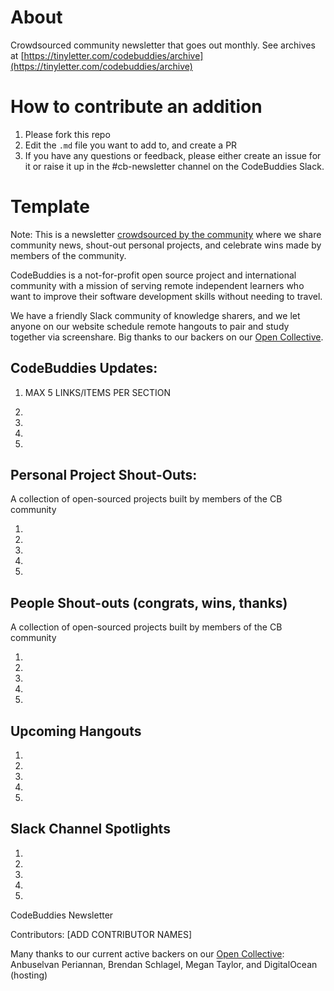 # About
Crowdsourced community newsletter that goes out monthly. See archives at [https://tinyletter.com/codebuddies/archive](https://tinyletter.com/codebuddies/archive)

# How to contribute an addition
1. Please fork this repo
2. Edit the `.md` file you want to add to, and create a PR 
3. If you have any questions or feedback, please either create an issue for it or raise it up in the #cb-newsletter channel on the CodeBuddies Slack.

# Template

Note: This is a newsletter [crowdsourced by the community](https://github.com/codebuddies/newsletter) where we share community news, shout-out personal projects, and celebrate wins made by members of the community. 

CodeBuddies is a not-for-profit open source project and international community with a mission of serving remote independent learners who want to improve their software development skills without needing to travel. 

We have a friendly Slack community of knowledge sharers, and we let anyone on our website schedule remote hangouts to pair and study together via screenshare. Big thanks to our backers on our [Open Collective](https://opencollective.com/codebuddies). 

## CodeBuddies Updates:

1. MAX 5 LINKS/ITEMS PER SECTION

2.

3.

4.

5.

## Personal Project Shout-Outs:
A collection of open-sourced projects built by members of the CB community

1.

2.

3.

4.

5.

## People Shout-outs (congrats, wins, thanks)
A collection of open-sourced projects built by members of the CB community

1.

2.

3.

4.

5.

## Upcoming Hangouts

1.

2.

3.

4.

5.

## Slack Channel Spotlights

1.

2.

3.

4.

5.

CodeBuddies Newsletter

Contributors: [ADD CONTRIBUTOR NAMES]

Many thanks to our current active backers on our [Open Collective](https://opencollective.com/codebuddies):
Anbuselvan Periannan, Brendan Schlagel, Megan Taylor, and DigitalOcean (hosting)

